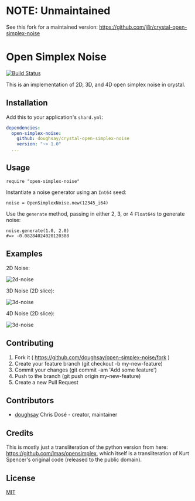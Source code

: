 # NOTE: Unmaintained

See this fork for a maintained version: https://github.com/j8r/crystal-open-simplex-noise

# Open Simplex Noise
[![Build Status](https://travis-ci.org/doughsay/crystal-open-simplex-noise.svg?branch=master)](https://travis-ci.org/doughsay/crystal-open-simplex-noise)

This is an implementation of 2D, 3D, and 4D open simplex noise in crystal.

## Installation

Add this to your application's `shard.yml`:

```yml
dependencies:
  open-simplex-noise:
    github: doughsay/crystal-open-simplex-noise
    version: "~> 1.0"
  ...
```

## Usage

```crystal
require "open-simplex-noise"
```

Instantiate a noise generator using an `Int64` seed:

```crystal
noise = OpenSimplexNoise.new(12345_i64)
```

Use the `generate` method, passing in either 2, 3, or 4 `Float64`s to generate noise:

```crystal
noise.generate(1.0, 2.0)
#=> -0.08284024020120388
```

## Examples

2D Noise:

![2d-noise](examples/output/noise2d.png)

3D Noise (2D slice):

![3d-noise](examples/output/noise3d.png)

4D Noise (2D slice):

![3d-noise](examples/output/noise4d.png)

## Contributing

1. Fork it ( https://github.com/doughsay/open-simplex-noise/fork )
2. Create your feature branch (git checkout -b my-new-feature)
3. Commit your changes (git commit -am 'Add some feature')
4. Push to the branch (git push origin my-new-feature)
5. Create a new Pull Request

## Contributors

- [doughsay](https://github.com/doughsay) Chris Dosé - creator, maintainer

## Credits

This is mostly just a transliteration of the python version from here: https://github.com/lmas/opensimplex, which itself is a transliteration of Kurt Spencer's original code (released to the public domain).

## License

[MIT](LICENSE.md)
